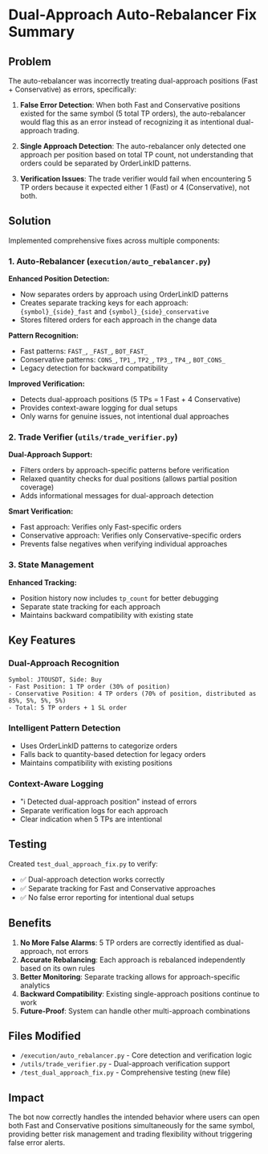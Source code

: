 # Dual-Approach Auto-Rebalancer Fix Summary

## Problem
The auto-rebalancer was incorrectly treating dual-approach positions (Fast + Conservative) as errors, specifically:

1. **False Error Detection**: When both Fast and Conservative positions existed for the same symbol (5 total TP orders), the auto-rebalancer would flag this as an error instead of recognizing it as intentional dual-approach trading.

2. **Single Approach Detection**: The auto-rebalancer only detected one approach per position based on total TP count, not understanding that orders could be separated by OrderLinkID patterns.

3. **Verification Issues**: The trade verifier would fail when encountering 5 TP orders because it expected either 1 (Fast) or 4 (Conservative), not both.

## Solution
Implemented comprehensive fixes across multiple components:

### 1. Auto-Rebalancer (`execution/auto_rebalancer.py`)

**Enhanced Position Detection:**
- Now separates orders by approach using OrderLinkID patterns
- Creates separate tracking keys for each approach: `{symbol}_{side}_fast` and `{symbol}_{side}_conservative`
- Stores filtered orders for each approach in the change data

**Pattern Recognition:**
- Fast patterns: `FAST_`, `_FAST_`, `BOT_FAST_`
- Conservative patterns: `CONS_`, `TP1_`, `TP2_`, `TP3_`, `TP4_`, `BOT_CONS_`
- Legacy detection for backward compatibility

**Improved Verification:**
- Detects dual-approach positions (5 TPs = 1 Fast + 4 Conservative)
- Provides context-aware logging for dual setups
- Only warns for genuine issues, not intentional dual approaches

### 2. Trade Verifier (`utils/trade_verifier.py`)

**Dual-Approach Support:**
- Filters orders by approach-specific patterns before verification
- Relaxed quantity checks for dual positions (allows partial position coverage)
- Adds informational messages for dual-approach detection

**Smart Verification:**
- Fast approach: Verifies only Fast-specific orders
- Conservative approach: Verifies only Conservative-specific orders
- Prevents false negatives when verifying individual approaches

### 3. State Management

**Enhanced Tracking:**
- Position history now includes `tp_count` for better debugging
- Separate state tracking for each approach
- Maintains backward compatibility with existing state

## Key Features

### Dual-Approach Recognition
```
Symbol: JTOUSDT, Side: Buy
- Fast Position: 1 TP order (30% of position)
- Conservative Position: 4 TP orders (70% of position, distributed as 85%, 5%, 5%, 5%)
- Total: 5 TP orders + 1 SL order
```

### Intelligent Pattern Detection
- Uses OrderLinkID patterns to categorize orders
- Falls back to quantity-based detection for legacy orders
- Maintains compatibility with existing positions

### Context-Aware Logging
- "ℹ️ Detected dual-approach position" instead of errors
- Separate verification logs for each approach
- Clear indication when 5 TPs are intentional

## Testing
Created `test_dual_approach_fix.py` to verify:
- ✅ Dual-approach detection works correctly
- ✅ Separate tracking for Fast and Conservative approaches
- ✅ No false error reporting for intentional dual setups

## Benefits

1. **No More False Alarms**: 5 TP orders are correctly identified as dual-approach, not errors
2. **Accurate Rebalancing**: Each approach is rebalanced independently based on its own rules
3. **Better Monitoring**: Separate tracking allows for approach-specific analytics
4. **Backward Compatibility**: Existing single-approach positions continue to work
5. **Future-Proof**: System can handle other multi-approach combinations

## Files Modified
- `/execution/auto_rebalancer.py` - Core detection and verification logic
- `/utils/trade_verifier.py` - Dual-approach verification support
- `/test_dual_approach_fix.py` - Comprehensive testing (new file)

## Impact
The bot now correctly handles the intended behavior where users can open both Fast and Conservative positions simultaneously for the same symbol, providing better risk management and trading flexibility without triggering false error alerts.